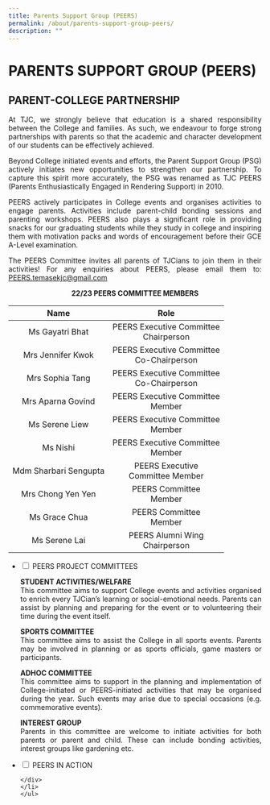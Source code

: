 ```yaml
---
title: Parents Support Group (PEERS)
permalink: /about/parents-support-group-peers/
description: ""
---
```

# PARENTS SUPPORT GROUP (PEERS)

## PARENT-COLLEGE PARTNERSHIP

<p style="text-align: justify;">At TJC, we strongly believe that education is a shared responsibility between the College and families. As such, we endeavour to forge strong partnerships with parents so that the academic and character development of our students can be effectively achieved.</p>
  
<p style="text-align: justify;">Beyond College initiated events and efforts, the Parent Support Group (PSG) actively initiates new opportunities to strengthen our partnership. To capture this spirit more accurately, the PSG was renamed as TJC PEERS (Parents Enthusiastically Engaged in Rendering Support) in 2010.</p>
  
<p style="text-align: justify;">PEERS actively participates in College events and organises activities to engage parents. Activities include parent-child bonding sessions and parenting workshops. PEERS also plays a significant role in providing snacks for our graduating students while they study in college and inspiring them with motivation packs and words of encouragement before their GCE A-Level examination.</p>


<p style="text-align: justify;">The PEERS Committee invites all parents of TJCians to join them in their activities! For any enquiries about PEERS, please email them to: <a href="mailto:PEERS.temasekjc@gmail.com">PEERS.temasekjc@gmail.com</a></p>


<center><b>22/23 PEERS COMMITTEE MEMBERS</b></center>

|          Name         |                   Role                   |
|:---------------------:|:------------:|
|    Ms Gayatri Bhat    |   PEERS Executive Committee <br>Chairperson  |
|   Mrs Jennifer Kwok   | PEERS Executive Committee<br> Co-Chairperson |
|    Mrs Sophia Tang    | PEERS Executive Committee<br> Co-Chairperson |
|   Mrs Aparna Govind   |     PEERS Executive Committee <br>Member     |
|     Ms Serene Liew    |     PEERS Executive Committee <br>Member     |
|        Ms Nishi       |     PEERS Executive Committee<br> Member     |
| Mdm Sharbari Sengupta |     PEERS Executive <br>Committee Member     |
|   Mrs Chong Yen Yen   |          PEERS Committee <br>Member          |
|     Ms Grace Chua     |          PEERS Committee<br> Member          |
|     Ms Serene Lai     |       PEERS Alumni Wing<br>Chairperson      |


<ul class="jekyllcodex_accordion">
  <li>
    <input type="checkbox" id="accordion1">
    <label for="accordion1">PEERS PROJECT COMMITTEES</label>
    <div>
			<p style="text-align: justify;"><b>STUDENT ACTIVITIES/WELFARE</b><br>This committee aims to support College events and activities organised to enrich every TJCian’s learning or social-emotional needs. Parents can assist by planning and preparing for the event or to volunteering their time during the event itself.</p>
			<p style="text-align: justify;"><b>SPORTS COMMITTEE</b><br>This committee aims to assist the College in all sports events. Parents may be involved in planning or as sports officials, game masters or participants.</p>
			<p style="text-align: justify;"><b>ADHOC COMMITTEE</b><br>This committee aims to support in the planning and implementation of College-initiated or PEERS-initiated activities that may be organised during the year. Such events may arise due to special occasions (e.g. commemorative events).</p>
			<p style="text-align: justify;"><b>INTEREST GROUP</b><br>Parents in this committee are welcome to initiate activities for both parents or parent and child. These can include bonding activities, interest groups like gardening etc.</p>
    </div>
	</li> 
  <li>
    <input type="checkbox" id="accordion1">
    <label for="accordion1">PEERS IN ACTION</label>
    <div>

    </div>
	</li> 
	</ul>